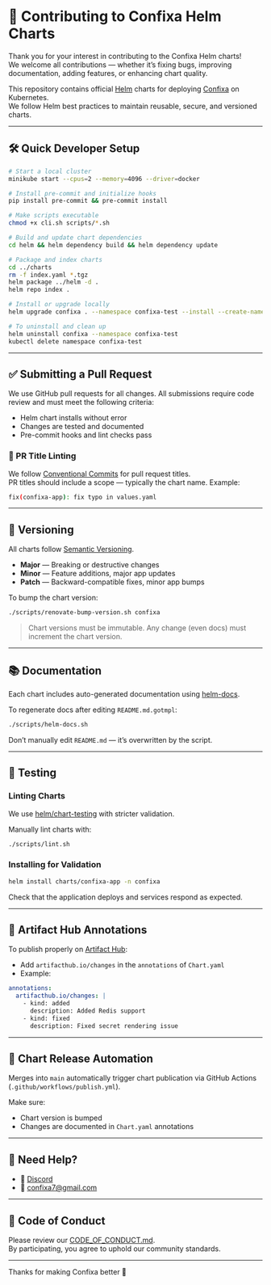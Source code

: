 
# 🤝 Contributing to Confixa Helm Charts

Thank you for your interest in contributing to the Confixa Helm charts!  
We welcome all contributions — whether it’s fixing bugs, improving documentation, adding features, or enhancing chart quality.

This repository contains official [Helm](https://helm.sh) charts for deploying [Confixa](https://www.confixa.com) on Kubernetes.  
We follow Helm best practices to maintain reusable, secure, and versioned charts.

---

## 🛠 Quick Developer Setup

```bash
# Start a local cluster
minikube start --cpus=2 --memory=4096 --driver=docker

# Install pre-commit and initialize hooks
pip install pre-commit && pre-commit install

# Make scripts executable
chmod +x cli.sh scripts/*.sh

# Build and update chart dependencies
cd helm && helm dependency build && helm dependency update

# Package and index charts
cd ../charts
rm -f index.yaml *.tgz
helm package ../helm -d .
helm repo index .

# Install or upgrade locally
helm upgrade confixa . --namespace confixa-test --install --create-namespace

# To uninstall and clean up
helm uninstall confixa --namespace confixa-test
kubectl delete namespace confixa-test
```

---

## ✅ Submitting a Pull Request

We use GitHub pull requests for all changes. All submissions require code review and must meet the following criteria:

- Helm chart installs without error
- Changes are tested and documented
- Pre-commit hooks and lint checks pass

### 🔖 PR Title Linting

We follow [Conventional Commits](https://www.conventionalcommits.org/en/v1.0.0/) for pull request titles.  
PR titles should include a scope — typically the chart name. Example:

```bash
fix(confixa-app): fix typo in values.yaml
```

---

## 🧾 Versioning

All charts follow [Semantic Versioning](https://semver.org/).

- **Major** — Breaking or destructive changes
- **Minor** — Feature additions, major app updates
- **Patch** — Backward-compatible fixes, minor app bumps

To bump the chart version:

```bash
./scripts/renovate-bump-version.sh confixa
```

> Chart versions must be immutable. Any change (even docs) must increment the chart version.

---

## 📚 Documentation

Each chart includes auto-generated documentation using [helm-docs](https://github.com/norwoodj/helm-docs).

To regenerate docs after editing `README.md.gotmpl`:

```bash
./scripts/helm-docs.sh
```

Don’t manually edit `README.md` — it’s overwritten by the script.

---

## 🧪 Testing

### Linting Charts

We use [helm/chart-testing](https://github.com/helm/chart-testing) with stricter validation.

Manually lint charts with:

```bash
./scripts/lint.sh
```

### Installing for Validation

```bash
helm install charts/confixa-app -n confixa
```

Check that the application deploys and services respond as expected.

---

## 📝 Artifact Hub Annotations

To publish properly on [Artifact Hub](https://artifacthub.io):

- Add `artifacthub.io/changes` in the `annotations` of `Chart.yaml`
- Example:

```yaml
annotations:
  artifacthub.io/changes: |
    - kind: added
      description: Added Redis support
    - kind: fixed
      description: Fixed secret rendering issue
```

---

## 🔁 Chart Release Automation

Merges into `main` automatically trigger chart publication via GitHub Actions (`.github/workflows/publish.yml`).

Make sure:
- Chart version is bumped
- Changes are documented in `Chart.yaml` annotations

---

## 🙋 Need Help?

- 💬 [Discord](https://discord.gg/Sn8XM6NHTs)
- 📧 [confixa7@gmail.com](mailto:confixa7@gmail.com)

---

## 📜 Code of Conduct

Please review our [CODE_OF_CONDUCT.md](./CODE_OF_CONDUCT.md).  
By participating, you agree to uphold our community standards.

---

Thanks for making Confixa better 💙
